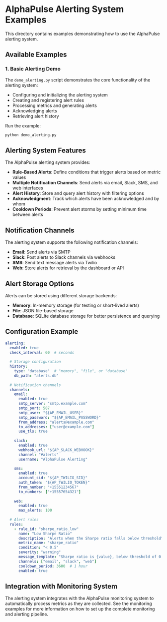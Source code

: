 # AlphaPulse Alerting System Examples

This directory contains examples demonstrating how to use the AlphaPulse alerting system.

## Available Examples

### 1. Basic Alerting Demo

The `demo_alerting.py` script demonstrates the core functionality of the alerting system:

- Configuring and initializing the alerting system
- Creating and registering alert rules
- Processing metrics and generating alerts
- Acknowledging alerts
- Retrieving alert history

Run the example:

```bash
python demo_alerting.py
```

## Alerting System Features

The AlphaPulse alerting system provides:

- **Rule-Based Alerts**: Define conditions that trigger alerts based on metric values
- **Multiple Notification Channels**: Send alerts via email, Slack, SMS, and web interfaces
- **Alert History**: Store and query alert history with filtering options
- **Acknowledgment**: Track which alerts have been acknowledged and by whom
- **Cooldown Periods**: Prevent alert storms by setting minimum time between alerts

## Notification Channels

The alerting system supports the following notification channels:

- **Email**: Send alerts via SMTP
- **Slack**: Post alerts to Slack channels via webhooks
- **SMS**: Send text message alerts via Twilio
- **Web**: Store alerts for retrieval by the dashboard or API

## Alert Storage Options

Alerts can be stored using different storage backends:

- **Memory**: In-memory storage (for testing or short-lived alerts)
- **File**: JSON file-based storage
- **Database**: SQLite database storage for better persistence and querying

## Configuration Example

```yaml
alerting:
  enabled: true
  check_interval: 60  # seconds
  
  # Storage configuration
  history:
    type: "database"  # "memory", "file", or "database"
    db_path: "alerts.db"
  
  # Notification channels
  channels:
    email:
      enabled: true
      smtp_server: "smtp.example.com"
      smtp_port: 587
      smtp_user: "${AP_EMAIL_USER}"
      smtp_password: "${AP_EMAIL_PASSWORD}"
      from_address: "alerts@example.com"
      to_addresses: ["user@example.com"]
      use_tls: true
    
    slack:
      enabled: true
      webhook_url: "${AP_SLACK_WEBHOOK}"
      channel: "#alerts"
      username: "AlphaPulse Alerting"
    
    sms:
      enabled: true
      account_sid: "${AP_TWILIO_SID}"
      auth_token: "${AP_TWILIO_TOKEN}"
      from_number: "+15551234567"
      to_numbers: ["+15557654321"]
    
    web:
      enabled: true
      max_alerts: 100
  
  # Alert rules
  rules:
    - rule_id: "sharpe_ratio_low"
      name: "Low Sharpe Ratio"
      description: "Alerts when the Sharpe ratio falls below threshold"
      metric_name: "sharpe_ratio"
      condition: "< 0.5"
      severity: "warning"
      message_template: "Sharpe ratio is {value}, below threshold of 0.5"
      channels: ["email", "slack", "web"]
      cooldown_period: 3600  # 1 hour
      enabled: true
```

## Integration with Monitoring System

The alerting system integrates with the AlphaPulse monitoring system to automatically process metrics as they are collected. See the monitoring examples for more information on how to set up the complete monitoring and alerting pipeline.